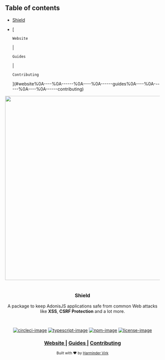 <!-- START doctoc generated TOC please keep comment here to allow auto update -->
<!-- DON'T EDIT THIS SECTION, INSTEAD RE-RUN doctoc TO UPDATE -->
## Table of contents

- [Shield](#shield)
- [
    
      Website
    
     | 
    
      Guides
    
     | 
    
      Contributing
    
  ](#website%0A----%0A------%0A----%0A------guides%0A----%0A------%0A----%0A------contributing)

<!-- END doctoc generated TOC please keep comment here to allow auto update -->

<div align="center">
  <img src="https://res.cloudinary.com/adonisjs/image/upload/q_100/v1558612869/adonis-readme_zscycu.jpg" width="600px">
</div>

<br />

<div align="center">
  <h3>Shield</h3>
  <p>
    A package to keep AdonisJS applications safe from common Web attacks like <strong>XSS</strong>, <strong>CSRF Protection</strong> and a lot more.
  </p>
</div>

<br />

<div align="center">

[![circleci-image]][circleci-url] [![typescript-image]][typescript-url] [![npm-image]][npm-url] [![license-image]][license-url]

</div>

<div align="center">
  <h3>
    <a href="https://adonisjs.com">
      Website
    </a>
    <span> | </span>
    <a href="https://adonisjs.com/guides/basics/web-security">
      Guides
    </a>
    <span> | </span>
    <a href="CONTRIBUTING.md">
      Contributing
    </a>
  </h3>
</div>

<div align="center">
  <sub>Built with ❤︎ by <a href="https://github.com/thetutlage">Harminder Virk</a>
</div>

[circleci-image]: https://img.shields.io/circleci/build/github/adonisjs/shield/master.svg?style=for-the-badge&logo=circleci
[circleci-url]: https://circleci.com/gh/adonisjs/shield "circleci"

[typescript-image]: https://img.shields.io/badge/Typescript-294E80.svg?style=for-the-badge&logo=typescript
[typescript-url]:  "typescript"

[npm-image]: https://img.shields.io/npm/v/@adonisjs/shield/alpha.svg?style=for-the-badge&logo=npm
[npm-url]: https://www.npmjs.com/package/@adonisjs/shield/v/alpha "npm"

[license-image]: https://img.shields.io/npm/l/@adonisjs/shield?color=blueviolet&style=for-the-badge
[license-url]: LICENSE.md "license"
